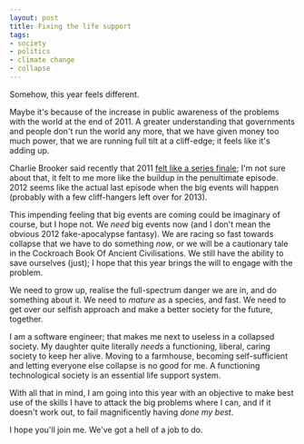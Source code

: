 ```yaml
---
layout: post
title: Fixing the life support
tags:
- society
- politics
- climate change
- collapse
---
```

Somehow, this year feels different.

Maybe it's because of the increase in public awareness of the problems with the world at the end of 2011. A greater understanding that governments and people don't run the world any more, that we have given money too much power, that we are running full tilt at a cliff-edge; it feels like it's adding up.

Charlie Brooker said recently that 2011 [felt like a series finale](http://www.guardian.co.uk/commentisfree/2011/dec/11/charlie-brooker-2011-season-finale); I'm not sure about that, it felt to me more like the buildup in the penultimate episode. 2012 seems like the actual last episode when the big events will happen (probably with a few cliff-hangers left over for 2013).

This impending feeling that big events are coming could be imaginary of course, but I hope not. We *need* big events now (and I don't mean the obvious 2012 fake-apocalypse fantasy). We are racing so fast towards collapse that we have to do something *now*, or we will be a cautionary tale in the Cockroach Book Of Ancient Civilisations. We still have the ability to save ourselves (just); I hope that this year brings the will to engage with the problem.

We need to grow up, realise the full-spectrum danger we are in, and do something about it. We need to *mature* as a species, and fast. We need to get over our selfish approach and make a better society for the future, together.

I am a software engineer; that makes me next to useless in a collapsed society. My daughter quite literally *needs* a functioning, liberal, caring society to keep her alive. Moving to a farmhouse, becoming self-sufficient and letting everyone else collapse is no good for me. A functioning technological society is an essential life support system.

With all that in mind, I am going into this year with an objective to make best use of the skills I have to attack the big problems where I can, and if it doesn't work out, to fail magnificently having *done my best*.

I hope you'll join me. We've got a hell of a job to do.
